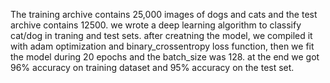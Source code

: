 The training archive contains 25,000 images of dogs and cats and the test archive contains 12500.
we wrote a deep learning algorithm to classify cat/dog in traning and test sets.
after creatning the model, we compiled it with adam optimization and binary_crossentropy loss function, then we fit the model during 20 epochs and the batch_size was 128.
at the end we got 96% accuracy on training dataset and 95% accuracy on the test set.